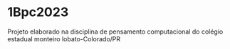 # 1Bpc2023
Projeto elaborado na disciplina de pensamento computacional do colégio estadual monteiro lobato-Colorado/PR
